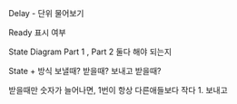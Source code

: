 
Delay - 단위 물어보기


Ready 표시 여부

State Diagram Part 1 , Part 2 둘다 해야 되는지


State + 방식
	보낼때?
	 받을때?
	 보내고 받을때?

받을때만 숫자가 늘어나면, 1번이 항상 다른애들보다 작다
	1. 보내고